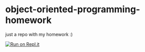 # object-oriented-programming-homework

just a repo with my homework :)

[![Run on Repl.it](https://replit.com/badge/github/arctfx/object-oriented-programming-homework)](https://replit.com/new/github/arctfx/object-oriented-programming-homework)